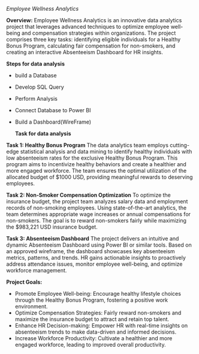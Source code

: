 
*Employee Wellness Analytics*

**Overview:**
Employee Wellness Analytics is an innovative data analytics project that leverages advanced techniques to optimize employee well-being and compensation strategies within organizations. The project comprises three key tasks: identifying eligible individuals for a Healthy Bonus Program, calculating fair compensation for non-smokers, and creating an interactive Absenteeism Dashboard for HR insights.

**Steps for data analysis**
- build a Database
- Develop SQL Query
- Perform Analysis
- Connect Database to Power BI
- Build a Dashboard(WireFrame)

  **Task for data analysis**

**Task 1: Healthy Bonus Program**
The data analytics team employs cutting-edge statistical analysis and data mining to identify healthy individuals with low absenteeism rates for the exclusive Healthy Bonus Program. This program aims to incentivize healthy behaviors and create a healthier and more engaged workforce. The team ensures the optimal utilization of the allocated budget of $1000 USD, providing meaningful rewards to deserving employees.

**Task 2: Non-Smoker Compensation Optimization**
To optimize the insurance budget, the project team analyzes salary data and employment records of non-smoking employees. Using state-of-the-art analytics, the team determines appropriate wage increases or annual compensations for non-smokers. The goal is to reward non-smokers fairly while maximizing the $983,221 USD insurance budget.

**Task 3: Absenteeism Dashboard**
The project delivers an intuitive and dynamic Absenteeism Dashboard using Power BI or similar tools. Based on an approved wireframe, the dashboard showcases key absenteeism metrics, patterns, and trends. HR gains actionable insights to proactively address attendance issues, monitor employee well-being, and optimize workforce management.

**Project Goals:**
- Promote Employee Well-being: Encourage healthy lifestyle choices through the Healthy Bonus Program, fostering a positive work environment.
- Optimize Compensation Strategies: Fairly reward non-smokers and maximize the insurance budget to attract and retain top talent.
- Enhance HR Decision-making: Empower HR with real-time insights on absenteeism trends to make data-driven and informed decisions.
- Increase Workforce Productivity: Cultivate a healthier and more engaged workforce, leading to improved overall productivity.

